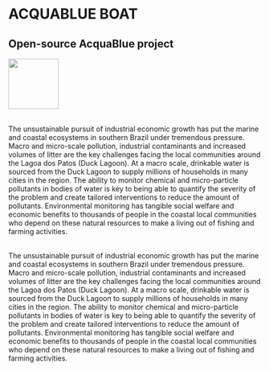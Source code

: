 # ACQUABLUE BOAT
## **Open-source AcquaBlue project**

<a align="center">
  <img src="https://user-images.githubusercontent.com/61555769/117688987-b3358180-b18f-11eb-8fa8-e2c135b74ae5.png" width="100">
</a>

  
<br/> The unsustainable pursuit of industrial economic growth has put the marine and coastal ecosystems in 
southern Brazil under tremendous pressure. Macro and micro-scale pollution, industrial contaminants and 
increased volumes of litter are the key challenges facing the local communities around the Lagoa dos Patos 
(Duck Lagoon). At a macro scale, drinkable water is sourced from the Duck Lagoon to supply millions of 
households in many cities in the region. The ability to monitor chemical and micro-particle pollutants in bodies 
of water is key to being able to quantify the severity of the problem and create tailored interventions to reduce 
the amount of pollutants. Environmental monitoring has tangible social welfare and economic benefits to 
thousands of people in the coastal local communities who depend on these natural resources to make a living 
out of fishing and farming activities.
    
 <br/> The unsustainable pursuit of industrial economic growth has put the marine and coastal ecosystems in 
southern Brazil under tremendous pressure. Macro and micro-scale pollution, industrial contaminants and 
increased volumes of litter are the key challenges facing the local communities around the Lagoa dos Patos 
(Duck Lagoon). At a macro scale, drinkable water is sourced from the Duck Lagoon to supply millions of 
households in many cities in the region. The ability to monitor chemical and micro-particle pollutants in bodies 
of water is key to being able to quantify the severity of the problem and create tailored interventions to reduce 
the amount of pollutants. Environmental monitoring has tangible social welfare and economic benefits to 
thousands of people in the coastal local communities who depend on these natural resources to make a living 
out of fishing and farming activities.
                              
                                   
                            

           
